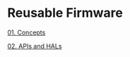 # Reusable Firmware

[01. Concepts](notes/01_concepts.md)

[02. APIs and HALs](notes/02_apis_and_hals.md)